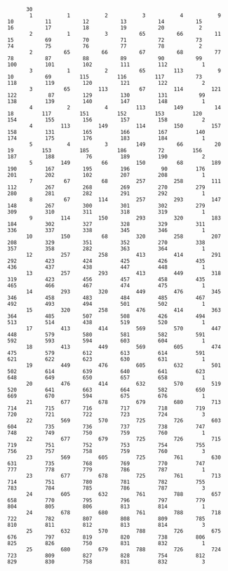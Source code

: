           30
           1           1           2           3           4           9          10          11          12          13          14          15          16          17          18          19          20           2
           2           1           3          65          66          11          15          69          70          71          72          73          74          75          76          77          78           2
           2          65          66          67          68          77          78          87          88          89          90          99         100         101         102         111         112           1
           3           1           2          65         113           9          10          69         115         116         117          73         118         119         120         121         122           2
           3          65         113          67         114         121         122          87         129         130         131          99         138         139         140         147         148           1
           4           2           4         113         149          14          18         117         151         152         153         120         154         155         156         157         158           2
           4         113         149         114         150         157         158         131         165         166         167         140         174         175         176         183         184           1
           5           4           3         149          66          20          19         153         185         186          72         156         187         188          76         189         190           2
           5         149          66         150          68         189         190         167         195         196          90         176         201         202         102         207         208           1
           7          67          68         257         258         111         112         267         268         269         270         279         280         281         282         291         292           1
           8          67         114         257         293         147         148         267         300         301         302         279         309         310         311         318         319           1
           9         114         150         293         320         183         184         302         327         328         329         311         336         337         338         345         346           1
          10         150          68         320         258         207         208         329         351         352         270         338         357         358         282         363         364           1
          12         257         258         413         414         291         292         423         424         425         426         435         436         437         438         447         448           1
          13         257         293         413         449         318         319         423         456         457         458         435         465         466         467         474         475           1
          14         293         320         449         476         345         346         458         483         484         485         467         492         493         494         501         502           1
          15         320         258         476         414         363         364         485         507         508         426         494         513         514         438         519         520           1
          17         413         414         569         570         447         448         579         580         581         582         591         592         593         594         603         604           1
          18         413         449         569         605         474         475         579         612         613         614         591         621         622         623         630         631           1
          19         449         476         605         632         501         502         614         639         640         641         623         648         649         650         657         658           1
          20         476         414         632         570         519         520         641         663         664         582         650         669         670         594         675         676           1
          21         677         678         679         680         713         714         715         716         717         718         719         720         721         722         723         724           3
          22         569         570         725         726         603         604         735         736         737         738         747         748         749         750         759         760           1
          22         677         679         725         726         715         719         751         752         753         754         755         756         757         758         759         760           3
          23         569         605         725         761         630         631         735         768         769         770         747         777         778         779         786         787           1
          23         677         678         725         761         713         714         751         780         781         782         755         783         784         785         786         787           3
          24         605         632         761         788         657         658         770         795         796         797         779         804         805         806         813         814           1
          24         678         680         761         788         718         722         782         807         808         809         785         810         811         812         813         814           3
          25         632         570         788         726         675         676         797         819         820         738         806         825         826         750         831         832           1
          25         680         679         788         726         724         723         809         827         828         754         812         829         830         758         831         832           3
